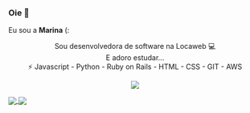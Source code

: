 ### Oie 👋
Eu sou a <b>Marina</b> (: <br/>

<p align='center'>
Sou desenvolvedora de software na Locaweb 💻<br/>
 E adoro estudar...<br/>
⚡ Javascript - Python - Ruby on Rails - HTML - CSS - GIT - AWS
</p>

<p align='center'>
 <a href="https://www.linkedin.com/in/marinaisabel">
    <img src="https://img.shields.io/badge/LinkedIn-0077B5?style=for-the-badge&logo=linkedin&logoColor=white" />
</p>

<a href="https://github.com/marinaisabels">
  <img align="center" src="https://github-readme-stats.vercel.app/api?username=marinaisabels&show_icons=true&theme=dracula" />
</a>
<a href="https://github.com/marinaisabels">
  <img align="center" src="https://github-readme-stats.vercel.app/api/top-langs/?username=marinaisabels&layout=compact" />
</a>

<!--
**marinaisabels/marinaisabels** is a ✨ _special_ ✨ repository because its `README.md` (this file) appears on your GitHub profile.

Here are some ideas to get you started:

- 🔭 I’m currently working on ...
- 🌱 I’m currently learning ...
- 👯 I’m looking to collaborate on ...
- 🤔 I’m looking for help with ...
- 💬 Ask me about ...
- 📫 
- 😄 Pronouns: ...

-->
